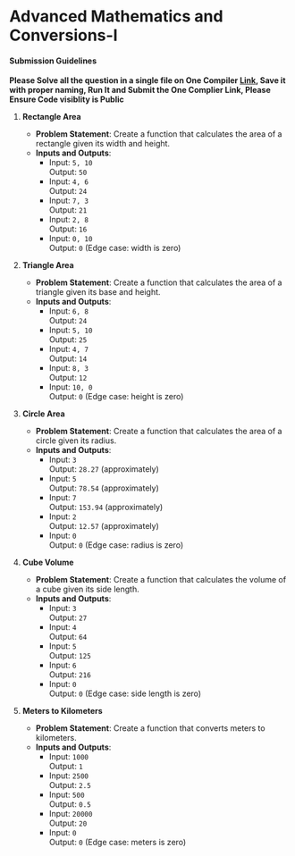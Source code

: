 # Advanced Mathematics and Conversions-I

#### Submission Guidelines

**Please Solve all the question in a single file on One Compiler [Link](https://onecompiler.com/javascript), Save it with proper naming, Run It and Submit the One Complier Link, Please Ensure Code visiblity is Public**

1. **Rectangle Area**

   - **Problem Statement**: Create a function that calculates the area of a rectangle given its width and height.
   - **Inputs and Outputs**:
     - Input: `5, 10`  
       Output: `50`
     - Input: `4, 6`  
       Output: `24`
     - Input: `7, 3`  
       Output: `21`
     - Input: `2, 8`  
       Output: `16`
     - Input: `0, 10`  
       Output: `0` (Edge case: width is zero)

2. **Triangle Area**

   - **Problem Statement**: Create a function that calculates the area of a triangle given its base and height.
   - **Inputs and Outputs**:
     - Input: `6, 8`  
       Output: `24`
     - Input: `5, 10`  
       Output: `25`
     - Input: `4, 7`  
       Output: `14`
     - Input: `8, 3`  
       Output: `12`
     - Input: `10, 0`  
       Output: `0` (Edge case: height is zero)

3. **Circle Area**

   - **Problem Statement**: Create a function that calculates the area of a circle given its radius.
   - **Inputs and Outputs**:
     - Input: `3`  
       Output: `28.27` (approximately)
     - Input: `5`  
       Output: `78.54` (approximately)
     - Input: `7`  
       Output: `153.94` (approximately)
     - Input: `2`  
       Output: `12.57` (approximately)
     - Input: `0`  
       Output: `0` (Edge case: radius is zero)

4. **Cube Volume**

   - **Problem Statement**: Create a function that calculates the volume of a cube given its side length.
   - **Inputs and Outputs**:
     - Input: `3`  
       Output: `27`
     - Input: `4`  
       Output: `64`
     - Input: `5`  
       Output: `125`
     - Input: `6`  
       Output: `216`
     - Input: `0`  
       Output: `0` (Edge case: side length is zero)

5. **Meters to Kilometers**
   - **Problem Statement**: Create a function that converts meters to kilometers.
   - **Inputs and Outputs**:
     - Input: `1000`  
       Output: `1`
     - Input: `2500`  
       Output: `2.5`
     - Input: `500`  
       Output: `0.5`
     - Input: `20000`  
       Output: `20`
     - Input: `0`  
       Output: `0` (Edge case: meters is zero)

